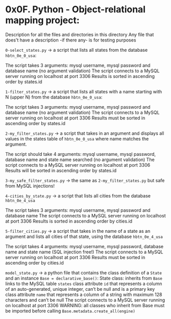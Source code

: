 # 0x0F. Python - Object-relational mapping project:


Description for all the files and directories in this directory
Any file that does't have a description -if there any- is for testing purposes


`0-select_states.py` -> a script that lists all states from the database `hbtn_0e_0_usa`:

The script takes 3 arguments: mysql username, mysql password and database name (no argument validation)
The script connects to a MySQL server running on localhost at port 3306
Results is sorted in ascending order by states.id


`1-filter_states.py` -> a script that lists all states with a name starting with N (upper N) from the database `hbtn_0e_0_usa`:

The script takes 3 arguments: mysql username, mysql password and database name (no argument validation)
The script connects to a MySQL server running on localhost at port 3306
Results must be sorted in ascending order by states.id


`2-my_filter_states.py` -> a script that takes in an argument and displays all values in the states table of `hbtn_0e_0_usa` where name matches the argument.

The script should take 4 arguments: mysql username, mysql password, database name and state name searched (no argument validation)
The script connects to a MySQL server running on localhost at port 3306
Results will be sorted in ascending order by states.id


`3-my_safe_filter_states.py` -> the same as `2-my_filter_states.py` but safe from MySQL injections!


`4-cities_by_state.py` -> a script that lists all cities from the database `hbtn_0e_4_usa`

The script takes 3 arguments: mysql username, mysql password and database name
The script connects to a MySQL server running on localhost at port 3306
Results is sorted in ascending order by cities.id


`5-filter_cities.py` -> a script that takes in the name of a state as an argument and lists all cities of that state, using the database `hbtn_0e_4_usa`

The script takes 4 arguments: mysql username, mysql password, database name and state name (SQL injection free!)
The script connects to a MySQL server running on localhost at port 3306
Results must be sorted in ascending order by cities.id



`model_state.py` -> a python file that contains the class definition of a `State` and an instance `Base = declarative_base()`:
State class:
	inherits from `Base`
	links to the MySQL table `states`
	class attribute `id` that represents a column of an auto-generated, unique integer, can’t be null and is a primary key
	class attribute `name` that represents a column of a string with maximum 128 characters and can’t be null
The script connects to a MySQL server running on localhost at port 3306
WARNING: all classes who inherit from Base must be imported before calling `Base.metadata.create_all(engine)`
